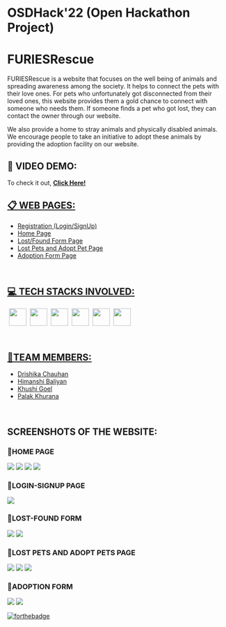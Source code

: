 # OSDHack'22 (Open Hackathon Project)

# FURIESRescue
<p> FURIESRescue is a website that focuses on the well being of animals and spreading awareness among the society. It helps to connect the pets with their love ones. For pets who unfortunately got disconnected from their loved ones, this website provides them a gold chance to connect with someone who needs them. If someone finds a pet who got lost, they can contact the owner through our website.</p>

<p>We also provide a home to stray animals and physically disabled animals. We encourage people to take an initiative to adopt these animals by providing the adoption facility on our website.</p>

## 🎥 VIDEO DEMO: 

<p>To check it out, <a href="https://drive.google.com/file/d/1f51BzE5QoI_BcTKeil1uqycgzBwaQuhp/view?usp=sharing"><strong>Click Here!</strong></p>

## 📋 WEB PAGES:

* Registration (Login/SignUp)
* Home Page
* Lost/Found Form Page
* Lost Pets and Adopt Pet Page
* Adoption Form Page

<br>
  
## 💻 TECH STACKS INVOLVED:

<img src="https://github.com/drishika2002/devicon/blob/master/icons/html5/html5-original.svg" height = "40" width = "40" hspace = "4"><img src="https://github.com/devicons/devicon/blob/master/icons/css3/css3-original.svg" height = "40" width = "40" hspace = "4"><img src="https://github.com/drishika2002/devicon/blob/master/icons/javascript/javascript-original.svg" height = "40" width = "40" hspace = "4"><img src="https://github.com/drishika2002/devicon/blob/master/icons/bootstrap/bootstrap-plain-wordmark.svg" height="40" width="40" hspace="4"><img src="https://github.com/drishika2002/devicon/blob/master/icons/php/php-original.svg" height = "40" width = "40" hspace = "4"><img src="https://github.com/drishika2002/devicon/blob/master/icons/mysql/mysql-original-wordmark.svg" height = "40" width = "40" hspace = "4">

<br>
  
## 📌TEAM MEMBERS:
  
* <a href ="https://github.com/drishika2002">Drishika Chauhan</a>
* <a href ="https://github.com/HimanshiBaliyan">Himanshi Baliyan</a>
* <a href ="https://github.com/kgoel-kg">Khushi Goel</a>
* <a href ="https://github.com/palakkhurana102">Palak Khurana</a>
<br>

  ## SCREENSHOTS OF THE WEBSITE:
  
  ### 📌HOME PAGE
  <img src="https://github.com/drishika2002/OSDHack-22/blob/main/assets/ss1.png">
  <img src="https://github.com/drishika2002/OSDHack-22/blob/main/assets/ss2.png">
  <img src="https://github.com/drishika2002/OSDHack-22/blob/main/assets/ss3.png">
  <img src="https://github.com/drishika2002/OSDHack-22/blob/main/assets/ss4.png">
  
  ### 📌LOGIN-SIGNUP PAGE
  
  <img src="https://github.com/drishika2002/OSDHack-22/blob/main/assets/login.gif">
  
  ### 📌LOST-FOUND FORM
  
  <img src="https://github.com/drishika2002/OSDHack-22/blob/main/assets/ss5.png">  
  <img src="https://github.com/drishika2002/OSDHack-22/blob/main/assets/ss6.PNG">  
  
  ### 📌LOST PETS AND ADOPT PETS PAGE
  
  <img src="https://github.com/drishika2002/OSDHack-22/blob/main/assets/ss9.PNG">  
  <img src="https://github.com/drishika2002/OSDHack-22/blob/main/assets/ss10.PNG">  
  <img src="https://github.com/drishika2002/OSDHack-22/blob/main/assets/ss11.PNG"> 

  ### 📌ADOPTION FORM
  <img src="https://github.com/drishika2002/OSDHack-22/blob/main/assets/ss7.png">
  <img src="https://github.com/drishika2002/OSDHack-22/blob/main/assets/ss8.png">  
  
  [![forthebadge](https://forthebadge.com/images/badges/built-with-love.svg)](https://forthebadge.com)

